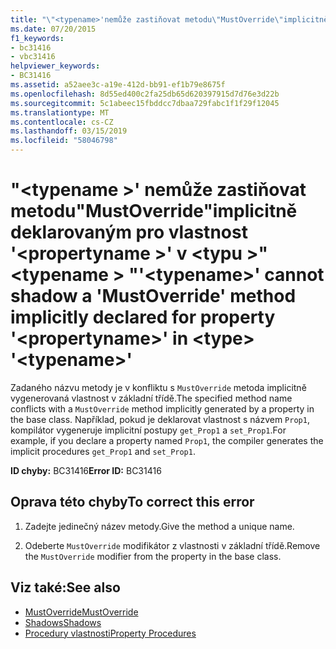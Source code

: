 ```yaml
---
title: "\"<typename>'nemůže zastiňovat metodu\"MustOverride\"implicitně deklarovaným pro vlastnost'<propertyname>\" v <type> \"<typename>."
ms.date: 07/20/2015
f1_keywords:
- bc31416
- vbc31416
helpviewer_keywords:
- BC31416
ms.assetid: a52aee3c-a19e-412d-bb91-ef1b79e8675f
ms.openlocfilehash: 8d55ed400c2fa25db65d620397915d7d76e3d22b
ms.sourcegitcommit: 5c1abeec15fbddcc7dbaa729fabc1f1f29f12045
ms.translationtype: MT
ms.contentlocale: cs-CZ
ms.lasthandoff: 03/15/2019
ms.locfileid: "58046798"
---
```

# <a name="typename-cannot-shadow-a-mustoverride-method-implicitly-declared-for-property-propertyname-in-type-typename"></a><span data-ttu-id="15088-102">"\<typename >' nemůže zastiňovat metodu"MustOverride"implicitně deklarovaným pro vlastnost '\<propertyname >' v \<typu >"\<typename > "</span><span class="sxs-lookup"><span data-stu-id="15088-102">'\<typename>' cannot shadow a 'MustOverride' method implicitly declared for property '\<propertyname>' in \<type> '\<typename>'</span></span>
<span data-ttu-id="15088-103">Zadaného názvu metody je v konfliktu s `MustOverride` metoda implicitně vygenerovaná vlastnost v základní třídě.</span><span class="sxs-lookup"><span data-stu-id="15088-103">The specified method name conflicts with a `MustOverride` method implicitly generated by a property in the base class.</span></span> <span data-ttu-id="15088-104">Například, pokud je deklarovat vlastnost s názvem `Prop1`, kompilátor vygeneruje implicitní postupy `get_Prop1` a `set_Prop1`.</span><span class="sxs-lookup"><span data-stu-id="15088-104">For example, if you declare a property named `Prop1`, the compiler generates the implicit procedures `get_Prop1` and `set_Prop1`.</span></span>  
  
 <span data-ttu-id="15088-105">**ID chyby:** BC31416</span><span class="sxs-lookup"><span data-stu-id="15088-105">**Error ID:** BC31416</span></span>  
  
## <a name="to-correct-this-error"></a><span data-ttu-id="15088-106">Oprava této chyby</span><span class="sxs-lookup"><span data-stu-id="15088-106">To correct this error</span></span>  
  
1.  <span data-ttu-id="15088-107">Zadejte jedinečný název metody.</span><span class="sxs-lookup"><span data-stu-id="15088-107">Give the method a unique name.</span></span>  
  
2.  <span data-ttu-id="15088-108">Odeberte `MustOverride` modifikátor z vlastnosti v základní třídě.</span><span class="sxs-lookup"><span data-stu-id="15088-108">Remove the `MustOverride` modifier from the property in the base class.</span></span>  
  
## <a name="see-also"></a><span data-ttu-id="15088-109">Viz také:</span><span class="sxs-lookup"><span data-stu-id="15088-109">See also</span></span>

- [<span data-ttu-id="15088-110">MustOverride</span><span class="sxs-lookup"><span data-stu-id="15088-110">MustOverride</span></span>](../../visual-basic/language-reference/modifiers/mustoverride.md)
- [<span data-ttu-id="15088-111">Shadows</span><span class="sxs-lookup"><span data-stu-id="15088-111">Shadows</span></span>](../../visual-basic/language-reference/modifiers/shadows.md)
- [<span data-ttu-id="15088-112">Procedury vlastnosti</span><span class="sxs-lookup"><span data-stu-id="15088-112">Property Procedures</span></span>](../../visual-basic/programming-guide/language-features/procedures/property-procedures.md)

